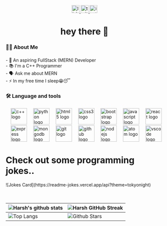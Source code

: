 <div align="center">
  <a href="https://www.linkedin.com/in/harsh-maurya-041a58231" target="_blank">
    <img src="https://img.shields.io/static/v1?message=LinkedIn&logo=linkedin&label=&color=0077B5&logoColor=white&labelColor=&style=for-the-badge" height="25" alt="linkedin logo"  />
  </a>
  <a href="https://twitter.com/harsmaur" target="_blank">
    <img src="https://img.shields.io/static/v1?message=Twitter&logo=twitter&label=&color=1DA1F2&logoColor=white&labelColor=&style=for-the-badge" height="25" alt="twitter logo"  />
  </a>
  <a href="https://www.instagram.com/harsmaur/" target="_blank">
    <img src="https://img.shields.io/static/v1?message=Instagram&logo=instagram&label=&color=E4405F&logoColor=white&labelColor=&style=for-the-badge" height="25" alt="instagram logo"  />
  </a>
</div>

###

<h1 align="center">hey there 👋</h1>

###

<h3 align="left">👩‍💻  About Me</h3>

###

<p align="left">- 🔭 An aspiring FullStack (MERN) Developer<br>- 📚 I'm a C++ Programmer <br>- 🗣 Ask me about MERN <br>- ⚡ In my free time I sleep😁😴</p>

###

<h3 align="left">🛠 Language and tools</h3>

###

<div align="left">
    <img width="12" />
   <img src="https://img.shields.io/badge/c++-%2300599C.svg?style=for-the-badge&logo=c%2B%2B&logoColor=white&style=for-the-badge" height="52" alt="c++ logo">
 
  <img width="12" />
  <img src="https://skillicons.dev/icons?i=py" height="52" alt="python logo"  />
  <img width="12" />
  <img src="https://img.shields.io/badge/HTML5-E34F26?logo=html5&logoColor=white&style=for-the-badge" height="52" alt="html5 logo"  />
  <img width="12" />
  <img src="https://img.shields.io/badge/CSS3-1572B6?logo=css3&logoColor=white&style=for-the-badge" height="52" alt="css3 logo"  />
  <img width="12" />
  <img src="https://cdn.jsdelivr.net/gh/devicons/devicon/icons/bootstrap/bootstrap-original.svg" height="52" alt="bootstrap logo"  />
  <img width="12" />
  <img src="https://img.shields.io/badge/JavaScript-F7DF1E?logo=javascript&logoColor=black&style=for-the-badge" height="52" alt="javascript logo"  />
  <img width="12" />
  <img src="https://cdn.simpleicons.org/react/61DAFB" height="52" alt="react logo"  />
  <img width="12" />
  <img src="https://img.shields.io/badge/Express-000000?logo=express&logoColor=white&style=for-the-badge" height="52" alt="express logo"  />
  <img width="12" />
  <img src="https://img.shields.io/badge/MongoDB-47A248?logo=mongodb&logoColor=white&style=for-the-badge" height="52" alt="mongodb logo"  />
  <img width="12" />
  <img src="https://img.shields.io/badge/Git-F05032?logo=git&logoColor=white&style=for-the-badge" height="52" alt="git logo"  />
  <img width="12" />
  <img src="https://img.shields.io/badge/GitHub-181717?logo=github&logoColor=white&style=for-the-badge" height="52" alt="github logo"  />
  <img width="12" />
  <img src="https://img.shields.io/badge/Node.js-339933?logo=nodedotjs&logoColor=white&style=for-the-badge" height="52" alt="nodejs logo"  />
  <img width="12" />
  <img src="https://skillicons.dev/icons?i=atom" height="52" alt="atom logo"  />
  <img width="12" />
  <img src="https://cdn.simpleicons.org/visualstudiocode/007ACC" height="52" alt="vscode logo"  />
</div>

###
<h1>Check out some programming jokes.. </h1>
![Jokes Card](https://readme-jokes.vercel.app/api?theme=tokyonight)


<br>





 <br>
  <br>
  


 ![Harsh's github stats](https://github-readme-stats.vercel.app/api?username=harsmaur&show_icons=true&theme=tokyonight) | ![Harsh GitHub Streak](https://github-readme-streak-stats.herokuapp.com/?user=harsmaur&theme=tokyonight) |
| --- | --- |
| ![Top Langs](https://github-readme-stats.vercel.app/api/top-langs/?username=harsmaur&theme=tokyonight) | ![Github Stars](https://github-readme-stats.vercel.app/api?username=harsmaur&show_icons=true&locale=en&count_private=true&hide_rank=true&custom_title=My%20GitHub%20Stats&disable_animations=true&theme=tokyonight) |




<br>

###


<!---
harsmaur/harsmaur is a ✨ special ✨ repository because its `README.md` (this file) appears on your GitHub profile.
You can click the Preview link to take a look at your changes.
--->

